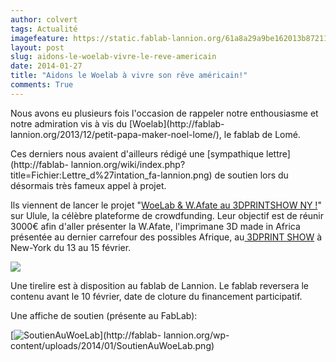 ```yaml
---
author: colvert
tags: Actualité
imagefeature: https://static.fablab-lannion.org/61a8a29a9be162013b8721174f890ef1.png
layout: post
slug: aidons-le-woelab-vivre-le-reve-americain
date: 2014-01-27
title: "Aidons le Woelab à vivre son rêve américain!"
comments: True
---
```

Nous avons eu plusieurs fois l'occasion de rappeler notre enthousiasme et
notre admiration vis à vis du [Woelab](http://fablab-
lannion.org/2013/12/petit-papa-maker-noel-lome/), le fablab de Lomé.

Ces derniers nous avaient d'ailleurs rédigé une [sympathique
lettre](http://fablab-
lannion.org/wiki/index.php?title=Fichier:Lettre_d%27intation_fa-lannion.png)
de soutien lors du désormais très fameux appel à projet.

Ils viennent de lancer le projet "[WoeLab &amp; W.Afate au 3DPRINTSHOW NY
!](http://fr.ulule.com/woelab-wafate-3dprintshow/)" sur Ulule, la célèbre
plateforme de crowdfunding. Leur objectif est de réunir 3000€ afin d'aller
présenter la W.Afate, l'imprimane 3D made in Africa présentée au dernier
carrefour des possibles Afrique, au[ 3DPRINT SHOW](http://3dprintshow.com/) à
New-York du 13 au 15 février.

![](https://drfhlmcehrc34.cloudfront.net/cache/61/a8/61a8a29a9be162013b8721174f890ef1.png)

Une tirelire est à disposition au fablab de Lannion. Le fablab reversera le
contenu avant le 10 février, date de cloture du financement participatif.

Une affiche de soutien (présente au FabLab):

[![SoutienAuWoeLab](https://static.fablab-lannion.org/SoutienAuWoeLab-300x212.png)](http://fablab-
lannion.org/wp-content/uploads/2014/01/SoutienAuWoeLab.png)


